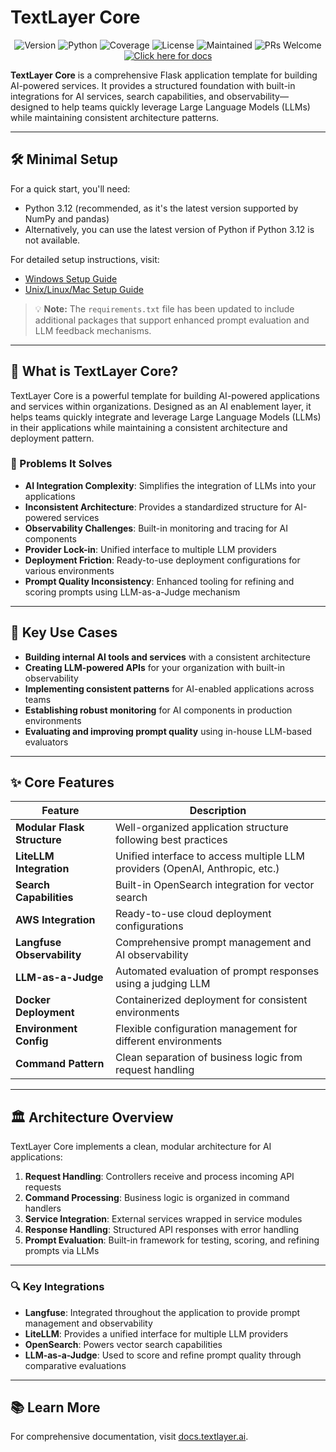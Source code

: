 # TextLayer Core

<div align="center">

![Version](https://img.shields.io/badge/version-1.0.0-blue.svg)
![Python](https://img.shields.io/badge/Python-3.12-blue.svg)
![Coverage](https://img.shields.io/badge/coverage-42%25-yellow.svg)
![License](https://img.shields.io/badge/license-Proprietary-red.svg)
![Maintained](https://img.shields.io/badge/maintained-yes-green.svg)
![PRs Welcome](https://img.shields.io/badge/PRs-welcome-brightgreen.svg)
[![Click here for docs](https://img.shields.io/badge/-Click%20Here%20For%20Docs-blue.svg?style=flat-square)](https://docs.textlayer.ai)

</div>

**TextLayer Core** is a comprehensive Flask application template for building AI-powered services. It provides a structured foundation with built-in integrations for AI services, search capabilities, and observability—designed to help teams quickly leverage Large Language Models (LLMs) while maintaining consistent architecture patterns.

---

## 🛠️ Minimal Setup

For a quick start, you'll need:

- Python 3.12 (recommended, as it's the latest version supported by NumPy and pandas)
- Alternatively, you can use the latest version of Python if Python 3.12 is not available.

For detailed setup instructions, visit:
- [Windows Setup Guide](https://docs.textlayer.ai/windows)
- [Unix/Linux/Mac Setup Guide](https://docs.textlayer.ai/unix)

> 💡 **Note:** The `requirements.txt` file has been updated to include additional packages that support enhanced prompt evaluation and LLM feedback mechanisms.

---

## 🌟 What is TextLayer Core?

TextLayer Core is a powerful template for building AI-powered applications and services within organizations. Designed as an AI enablement layer, it helps teams quickly integrate and leverage Large Language Models (LLMs) in their applications while maintaining a consistent architecture and deployment pattern.

### 🎯 Problems It Solves

- **AI Integration Complexity**: Simplifies the integration of LLMs into your applications
- **Inconsistent Architecture**: Provides a standardized structure for AI-powered services
- **Observability Challenges**: Built-in monitoring and tracing for AI components
- **Provider Lock-in**: Unified interface to multiple LLM providers
- **Deployment Friction**: Ready-to-use deployment configurations for various environments
- **Prompt Quality Inconsistency**: Enhanced tooling for refining and scoring prompts using LLM-as-a-Judge mechanism

---

## 🚀 Key Use Cases

- **Building internal AI tools and services** with a consistent architecture
- **Creating LLM-powered APIs** for your organization with built-in observability
- **Implementing consistent patterns** for AI-enabled applications across teams
- **Establishing robust monitoring** for AI components in production environments
- **Evaluating and improving prompt quality** using in-house LLM-based evaluators

---

## ✨ Core Features

| Feature | Description |
|---------|-------------|
| **Modular Flask Structure** | Well-organized application structure following best practices |
| **LiteLLM Integration** | Unified interface to access multiple LLM providers (OpenAI, Anthropic, etc.) |
| **Search Capabilities** | Built-in OpenSearch integration for vector search |
| **AWS Integration** | Ready-to-use cloud deployment configurations |
| **Langfuse Observability** | Comprehensive prompt management and AI observability |
| **LLM-as-a-Judge** | Automated evaluation of prompt responses using a judging LLM |
| **Docker Deployment** | Containerized deployment for consistent environments |
| **Environment Config** | Flexible configuration management for different environments |
| **Command Pattern** | Clean separation of business logic from request handling |

---

## 🏛️ Architecture Overview

TextLayer Core implements a clean, modular architecture for AI applications:

1. **Request Handling**: Controllers receive and process incoming API requests
2. **Command Processing**: Business logic is organized in command handlers
3. **Service Integration**: External services wrapped in service modules
4. **Response Handling**: Structured API responses with error handling
5. **Prompt Evaluation**: Built-in framework for testing, scoring, and refining prompts via LLMs

---

### 🔍 Key Integrations

- **Langfuse**: Integrated throughout the application to provide prompt management and observability
- **LiteLLM**: Provides a unified interface for multiple LLM providers
- **OpenSearch**: Powers vector search capabilities
- **LLM-as-a-Judge**: Used to score and refine prompt quality through comparative evaluations

---

## 📚 Learn More

For comprehensive documentation, visit [docs.textlayer.ai](https://docs.textlayer.ai).
